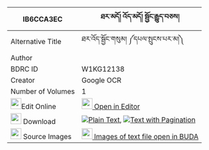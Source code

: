 |IB6CCA3EC|ཐར་མདོ། འོད་མདོ། སྦྱོང་རྒྱུད་བཅས། 
| --- | --- 
|Alternative Title |ཐར་འོད་སྦྱོང་གསུམ། ༼དཔལ་སྤུངས་པར་མ།༽
|Author | 
|BDRC ID | W1KG12138
|Creator | Google OCR
|Number of Volumes| 1
|<img width="25" src="https://img.icons8.com/color/25/000000/edit-property.png">Edit Online| [<img width="25" src="https://avatars.githubusercontent.com/u/45091458?s=200&v=4"> Open in Editor](http://editor.openpecha.org/IB6CCA3EC)
|<img width="25" src="https://img.icons8.com/fluent/48/000000/download-2.png"/>  Download | [![](https://img.icons8.com/color/20/000000/txt.png)Plain Text](https://github.com/Openpecha/IB6CCA3EC/releases/download/v1/tardo_o_do_jong_gyu_che_plain_IB6CCA3EC.zip), [![](https://img.icons8.com/color/20/000000/txt.png)Text with Pagination](https://github.com/Openpecha/IB6CCA3EC/releases/download/v1/tardo_o_do_jong_gyu_che_pages_IB6CCA3EC.zip)
|<img width="25" src="https://img.icons8.com/plasticine/100/000000/pictures-folder.png"/>  Source Images | [<img width="25" src="https://library.bdrc.io/icons/BUDA-small.svg"> Images of text file open in BUDA](https://library.bdrc.io/show/bdr:W1KG12138)